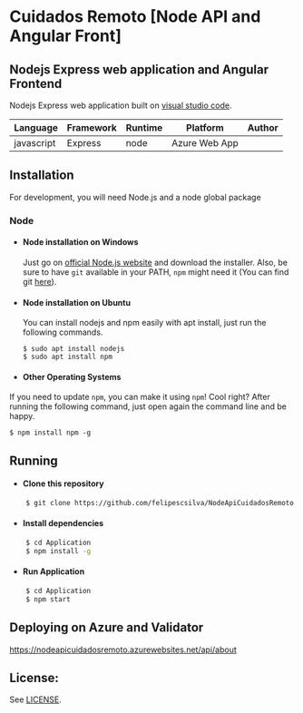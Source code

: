 # Cuidados Remoto [Node API and Angular Front]

## Nodejs Express web application and Angular Frontend

Nodejs Express web application built on [visual studio code](https://code.visualstudio.com/).

Language| Framework | Runtime | Platform | Author |
| --------| -------- | -------- |--------|--------|
javascript| Express | node | Azure Web App| |

## Installation

For development, you will need Node.js and a node global package

### Node
- #### Node installation on Windows

  Just go on [official Node.js website](https://nodejs.org/) and download the installer.
Also, be sure to have `git` available in your PATH, `npm` might need it (You can find git [here](https://git-scm.com/)).

- #### Node installation on Ubuntu

  You can install nodejs and npm easily with apt install, just run the following commands.

      $ sudo apt install nodejs
      $ sudo apt install npm

- #### Other Operating Systems

If you need to update `npm`, you can make it using `npm`! Cool right? After running the following command, just open again the command line and be happy.

    $ npm install npm -g

## Running

 - #### Clone this repository  

```bash
    $ git clone https://github.com/felipescsilva/NodeApiCuidadosRemoto.git
```

- #### Install dependencies
```bash
    $ cd Application
    $ npm install -g
```
- #### Run Application
```bash
    $ cd Application
    $ npm start
```

## Deploying on Azure and Validator

https://nodeapicuidadosremoto.azurewebsites.net/api/about


## License:

See [LICENSE](LICENSE).

